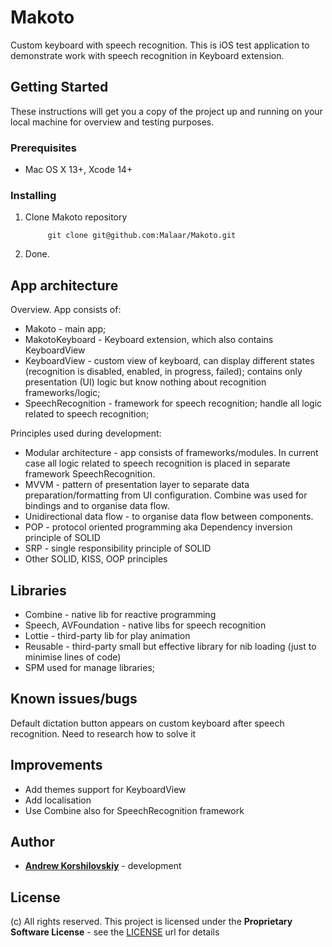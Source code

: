 # Makoto
Custom keyboard with speech recognition.
This is iOS test application to demonstrate work with speech recognition in Keyboard extension.


## Getting Started

These instructions will get you a copy of the project up and running on your local machine for overview and testing purposes.

### Prerequisites

* Mac OS X 13+, Xcode 14+

### Installing

1. Clone Makoto repository

			git clone git@github.com:Malaar/Makoto.git

2. Done.

## App architecture
Overview. App consists of:
* Makoto - main app;
* MakotoKeyboard - Keyboard extension, which also contains KeyboardView
* KeyboardView - custom view of keyboard, can display different states (recognition is disabled, enabled, in progress, failed); contains only presentation (UI) logic but know nothing about recognition frameworks/logic;
* SpeechRecognition - framework for speech recognition; handle all logic related to speech recognition;

Principles used during development:
* Modular architecture - app consists of frameworks/modules. In current case all logic related to speech recognition is placed in separate framework SpeechRecognition.
* MVVM - pattern of presentation layer to separate data preparation/formatting from UI configuration. Combine was used for bindings and to organise data flow.
* Unidirectional data flow - to organise data flow between components.
* POP - protocol oriented programming aka Dependency inversion principle of SOLID
* SRP - single responsibility principle of SOLID
* Other SOLID, KISS, OOP principles

## Libraries
* Combine - native lib for reactive programming
* Speech, AVFoundation - native libs for speech recognition
* Lottie - third-party lib for play animation
* Reusable - third-party small but effective library for nib loading (just to minimise lines of code)
* SPM used for manage libraries;

## Known issues/bugs
Default dictation button appears on custom keyboard after speech recognition. Need to research how to solve it

## Improvements
* Add themes support for KeyboardView
* Add localisation
* Use Combine also for SpeechRecognition framework

## Author

* **[Andrew Korshilovskiy](http://www.linkedin.com/in/korshilovskiy)** - development

## License

(c) All rights reserved.
This project is licensed under the **Proprietary Software License** - see the [LICENSE](http://www.binpress.com/license/view/l/358023be402acff778a934083b76b86f) url for details
